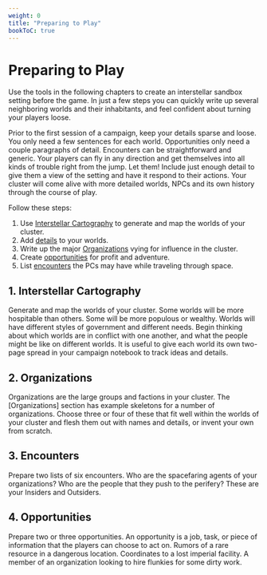 ```yaml
---
weight: 0
title: "Preparing to Play"
bookToC: true
---
```


# Preparing to Play
Use the tools in the following chapters to create an interstellar sandbox setting before the game. In just a few steps you can quickly write up several neighboring worlds and their inhabitants, and feel confident about turning your players loose.

Prior to the first session of a campaign, keep your details sparse and loose. You only need a few sentences for each world. Opportunities only need a couple paragraphs of detail. Encounters can be straightforward and generic. Your players can fly in any direction and get themselves into all kinds of trouble right from the jump. Let them! Include just enough detail to give them a view of the setting and have it respond to their actions. Your cluster will come alive with more detailed worlds, NPCs and its own history through the course of play.

Follow these steps:
1. Use [Interstellar Cartography](/content/chapters/Referee%20Tools/interstellar-cartography) to generate and map the worlds of your cluster.
2. Add [details](/content/chapters/Referee%20Tools/world-details.md) to your worlds.
3. Write up the major [Organizations](/content/chapters/Referee%20Tools/organizations.) vying for influence in the cluster.
4. Create [opportunities](/content/chapters/Referee%20Tools/opportunities) for profit and adventure.
5. List [encounters](/content/chapters/Referee%20Tools/encounters) the PCs may have while traveling through space.


## 1. Interstellar Cartography
Generate and map the worlds of your cluster. Some worlds will be more hospitable than others. Some will be more populous or wealthy. Worlds will have different styles of government and different needs. Begin thinking about which worlds are in conflict with one another, and what the people might be like on different worlds. It is useful to give each world its own two-page spread in your campaign notebook to track ideas and details.

## 2. Organizations
Organizations are the large groups and factions in your cluster. The [Organizations] section has example skeletons for a number of organizations. Choose three or four of these that fit well within the worlds of your cluster and flesh them out with names and details, or invent your own from scratch.

## 3. Encounters
Prepare two lists of six encounters. Who are the spacefaring agents of your organizations? Who are the people that they push to the perifery? These are your Insiders and Outsiders.

## 4. Opportunities
Prepare two or three opportunities. An opportunity is a job, task, or piece of information that the players can choose to act on. Rumors of a rare resource in a dangerous location. Coordinates to a lost imperial facility. A member of an organization looking to hire flunkies for some dirty work. 

